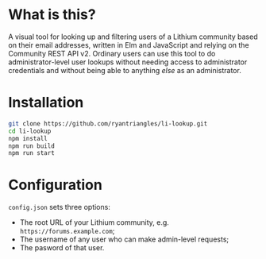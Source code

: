 # What is this?

A visual tool for looking up and filtering users of a Lithium community based on their email addresses, written in Elm and JavaScript and relying on the Community REST API v2. Ordinary users can use this tool to do administrator-level user lookups without needing access to administrator credentials and without being able to anything *else* as an administrator.

# Installation

```bash
git clone https://github.com/ryantriangles/li-lookup.git
cd li-lookup
npm install
npm run build
npm run start
```

# Configuration

`config.json` sets three options:

- The root URL of your Lithium community, e.g. `https://forums.example.com`;
- The username of any user who can make admin-level requests;
- The pasword of that user.
